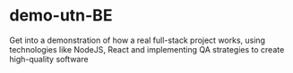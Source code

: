 # demo-utn-BE
Get into a demonstration of how a real full-stack project works, using technologies like NodeJS, React and implementing QA strategies to create high-quality software
